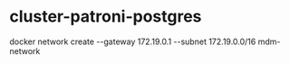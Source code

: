 # cluster-patroni-postgres

docker network create --gateway 172.19.0.1 --subnet 172.19.0.0/16 mdm-network